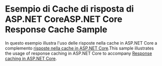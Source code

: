 # <a name="aspnet-core-response-cache-sample"></a><span data-ttu-id="c7028-101">Esempio di Cache di risposta di ASP.NET Core</span><span class="sxs-lookup"><span data-stu-id="c7028-101">ASP.NET Core Response Cache Sample</span></span>

<span data-ttu-id="c7028-102">In questo esempio illustra l'uso delle risposte nella cache in ASP.NET Core a complemento [risposte nella cache in ASP.NET Core](https://docs.microsoft.com/aspnet/core/performance/caching/response).</span><span class="sxs-lookup"><span data-stu-id="c7028-102">This sample illustrates the usage of response caching in ASP.NET Core to accompany [Response caching in ASP.NET Core](https://docs.microsoft.com/aspnet/core/performance/caching/response).</span></span>
